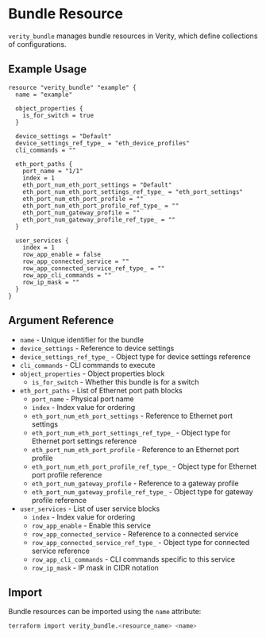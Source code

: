 # Bundle Resource

`verity_bundle` manages bundle resources in Verity, which define collections of configurations.

## Example Usage

```hcl
resource "verity_bundle" "example" {
  name = "example"
  
  object_properties {
    is_for_switch = true
  }
  
  device_settings = "Default"
  device_settings_ref_type_ = "eth_device_profiles"
  cli_commands = ""
  
  eth_port_paths {
    port_name = "1/1"
    index = 1
    eth_port_num_eth_port_settings = "Default"
    eth_port_num_eth_port_settings_ref_type_ = "eth_port_settings"
    eth_port_num_eth_port_profile = ""
    eth_port_num_eth_port_profile_ref_type_ = ""
    eth_port_num_gateway_profile = ""
    eth_port_num_gateway_profile_ref_type_ = ""
  }
  
  user_services {
    index = 1
    row_app_enable = false
    row_app_connected_service = ""
    row_app_connected_service_ref_type_ = ""
    row_app_cli_commands = ""
    row_ip_mask = ""
  }
}
```

## Argument Reference

* `name` - Unique identifier for the bundle
* `device_settings` - Reference to device settings
* `device_settings_ref_type_` - Object type for device settings reference
* `cli_commands` - CLI commands to execute
* `object_properties` - Object properties block
  * `is_for_switch` - Whether this bundle is for a switch
* `eth_port_paths` - List of Ethernet port path blocks
  * `port_name` - Physical port name
  * `index` - Index value for ordering
  * `eth_port_num_eth_port_settings` - Reference to Ethernet port settings
  * `eth_port_num_eth_port_settings_ref_type_` - Object type for Ethernet port settings reference
  * `eth_port_num_eth_port_profile` - Reference to an Ethernet port profile
  * `eth_port_num_eth_port_profile_ref_type_` - Object type for Ethernet port profile reference
  * `eth_port_num_gateway_profile` - Reference to a gateway profile
  * `eth_port_num_gateway_profile_ref_type_` - Object type for gateway profile reference
* `user_services` - List of user service blocks
  * `index` - Index value for ordering
  * `row_app_enable` - Enable this service
  * `row_app_connected_service` - Reference to a connected service
  * `row_app_connected_service_ref_type_` - Object type for connected service reference
  * `row_app_cli_commands` - CLI commands specific to this service
  * `row_ip_mask` - IP mask in CIDR notation

## Import

Bundle resources can be imported using the `name` attribute:

```sh
terraform import verity_bundle.<resource_name> <name>
```

